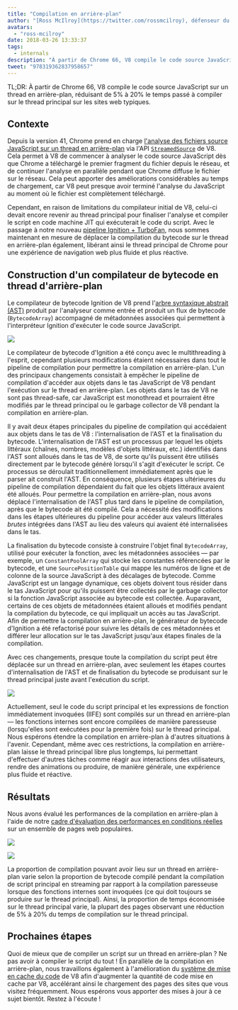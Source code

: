 ```yaml
---
title: "Compilation en arrière-plan"
author: "[Ross McIlroy](https://twitter.com/rossmcilroy), défenseur du thread principal"
avatars:
  - "ross-mcilroy"
date: 2018-03-26 13:33:37
tags:
  - internals
description: "À partir de Chrome 66, V8 compile le code source JavaScript sur un thread en arrière-plan, réduisant de 5% à 20% le temps passé à compiler sur le thread principal sur les sites web typiques."
tweet: "978319362837958657"
---
```

TL;DR: À partir de Chrome 66, V8 compile le code source JavaScript sur un thread en arrière-plan, réduisant de 5% à 20% le temps passé à compiler sur le thread principal sur les sites web typiques.

## Contexte

Depuis la version 41, Chrome prend en charge [l'analyse des fichiers source JavaScript sur un thread en arrière-plan](https://blog.chromium.org/2015/03/new-javascript-techniques-for-rapid.html) via l'API [`StreamedSource`](https://cs.chromium.org/chromium/src/v8/include/v8.h?q=StreamedSource&sq=package:chromium&l=1389) de V8. Cela permet à V8 de commencer à analyser le code source JavaScript dès que Chrome a téléchargé le premier fragment du fichier depuis le réseau, et de continuer l'analyse en parallèle pendant que Chrome diffuse le fichier sur le réseau. Cela peut apporter des améliorations considérables au temps de chargement, car V8 peut presque avoir terminé l'analyse du JavaScript au moment où le fichier est complètement téléchargé.

<!--truncate-->
Cependant, en raison de limitations du compilateur initial de V8, celui-ci devait encore revenir au thread principal pour finaliser l'analyse et compiler le script en code machine JIT qui exécuterait le code du script. Avec le passage à notre nouveau [pipeline Ignition + TurboFan](/blog/launching-ignition-and-turbofan), nous sommes maintenant en mesure de déplacer la compilation du bytecode sur le thread en arrière-plan également, libérant ainsi le thread principal de Chrome pour une expérience de navigation web plus fluide et plus réactive.

## Construction d'un compilateur de bytecode en thread d'arrière-plan

Le compilateur de bytecode Ignition de V8 prend l'[arbre syntaxique abstrait (AST)](https://en.wikipedia.org/wiki/Abstract_syntax_tree) produit par l'analyseur comme entrée et produit un flux de bytecode (`BytecodeArray`) accompagné de métadonnées associées qui permettent à l'interpréteur Ignition d'exécuter le code source JavaScript.

![](/_img/background-compilation/bytecode.svg)

Le compilateur de bytecode d'Ignition a été conçu avec le multithreading à l'esprit, cependant plusieurs modifications étaient nécessaires dans tout le pipeline de compilation pour permettre la compilation en arrière-plan. L'un des principaux changements consistait à empêcher le pipeline de compilation d'accéder aux objets dans le tas JavaScript de V8 pendant l'exécution sur le thread en arrière-plan. Les objets dans le tas de V8 ne sont pas thread-safe, car JavaScript est monothread et pourraient être modifiés par le thread principal ou le garbage collector de V8 pendant la compilation en arrière-plan.

Il y avait deux étapes principales du pipeline de compilation qui accédaient aux objets dans le tas de V8 : l'internalisation de l'AST et la finalisation du bytecode. L'internalisation de l'AST est un processus par lequel les objets littéraux (chaînes, nombres, modèles d'objets littéraux, etc.) identifiés dans l'AST sont alloués dans le tas de V8, de sorte qu'ils puissent être utilisés directement par le bytecode généré lorsqu'il s'agit d'exécuter le script. Ce processus se déroulait traditionnellement immédiatement après que le parser ait construit l'AST. En conséquence, plusieurs étapes ultérieures du pipeline de compilation dépendaient du fait que les objets littéraux avaient été alloués. Pour permettre la compilation en arrière-plan, nous avons déplacé l'internalisation de l'AST plus tard dans le pipeline de compilation, après que le bytecode ait été compilé. Cela a nécessité des modifications dans les étapes ultérieures du pipeline pour accéder aux valeurs littérales _brutes_ intégrées dans l'AST au lieu des valeurs qui avaient été internalisées dans le tas.

La finalisation du bytecode consiste à construire l'objet final `BytecodeArray`, utilisé pour exécuter la fonction, avec les métadonnées associées — par exemple, un `ConstantPoolArray` qui stocke les constantes référencées par le bytecode, et une `SourcePositionTable` qui mappe les numéros de ligne et de colonne de la source JavaScript à des décalages de bytecode. Comme JavaScript est un langage dynamique, ces objets doivent tous résider dans le tas JavaScript pour qu'ils puissent être collectés par le garbage collector si la fonction JavaScript associée au bytecode est collectée. Auparavant, certains de ces objets de métadonnées étaient alloués et modifiés pendant la compilation du bytecode, ce qui impliquait un accès au tas JavaScript. Afin de permettre la compilation en arrière-plan, le générateur de bytecode d'Ignition a été refactorisé pour suivre les détails de ces métadonnées et différer leur allocation sur le tas JavaScript jusqu'aux étapes finales de la compilation.

Avec ces changements, presque toute la compilation du script peut être déplacée sur un thread en arrière-plan, avec seulement les étapes courtes d'internalisation de l'AST et de finalisation du bytecode se produisant sur le thread principal juste avant l'exécution du script.

![](/_img/background-compilation/threads.svg)

Actuellement, seul le code du script principal et les expressions de fonction immédiatement invoquées (IIFE) sont compilés sur un thread en arrière-plan — les fonctions internes sont encore compilées de manière paresseuse (lorsqu'elles sont exécutées pour la première fois) sur le thread principal. Nous espérons étendre la compilation en arrière-plan à d'autres situations à l'avenir. Cependant, même avec ces restrictions, la compilation en arrière-plan laisse le thread principal libre plus longtemps, lui permettant d'effectuer d'autres tâches comme réagir aux interactions des utilisateurs, rendre des animations ou produire, de manière générale, une expérience plus fluide et réactive.

## Résultats

Nous avons évalué les performances de la compilation en arrière-plan à l'aide de notre [cadre d'évaluation des performances en conditions réelles](/blog/real-world-performance) sur un ensemble de pages web populaires.

![](/_img/background-compilation/desktop.svg)

![](/_img/background-compilation/mobile.svg)

La proportion de compilation pouvant avoir lieu sur un thread en arrière-plan varie selon la proportion de bytecode compilé pendant la compilation de script principal en streaming par rapport à la compilation paresseuse lorsque des fonctions internes sont invoquées (ce qui doit toujours se produire sur le thread principal). Ainsi, la proportion de temps économisée sur le thread principal varie, la plupart des pages observant une réduction de 5% à 20% du temps de compilation sur le thread principal.

## Prochaines étapes

Quoi de mieux que de compiler un script sur un thread en arrière-plan ? Ne pas avoir à compiler le script du tout ! En parallèle de la compilation en arrière-plan, nous travaillons également à l'amélioration du [système de mise en cache du code](/blog/code-caching) de V8 afin d'augmenter la quantité de code mise en cache par V8, accélérant ainsi le chargement des pages des sites que vous visitez fréquemment. Nous espérons vous apporter des mises à jour à ce sujet bientôt. Restez à l'écoute !

